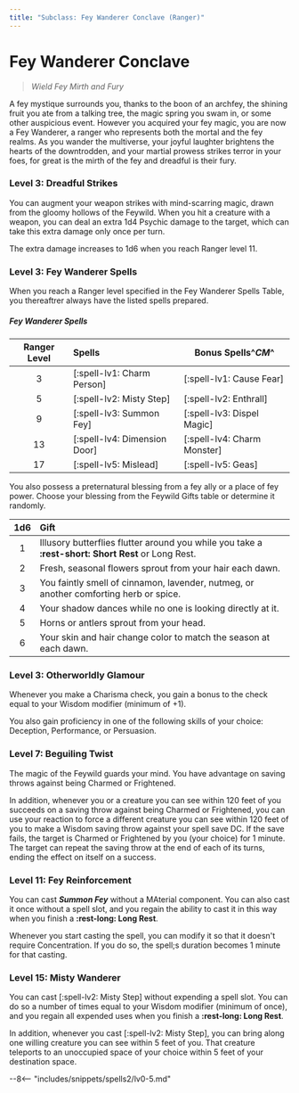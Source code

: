 ```yaml
---
title: "Subclass: Fey Wanderer Conclave (Ranger)"
---
```


<p style="display:none">
Wield Fey Mirth and Fury
</p>

# Fey Wanderer Conclave

> *Wield Fey Mirth and Fury*

A fey mystique surrounds you, thanks to the boon of an archfey, the shining fruit you ate from a talking tree, the magic spring you swam in, or some other auspicious event. However you acquired your fey magic, you are now a Fey Wanderer, a ranger who represents both the mortal and the fey realms. As you wander the multiverse, your joyful laughter brightens the hearts of the downtrodden, and your martial prowess strikes terror in your foes, for great is the mirth of the fey and dreadful is their fury.

### Level 3: Dreadful Strikes

You can augment your weapon strikes with mind-scarring magic, drawn from the gloomy hollows of the Feywild. When you hit a creature with a weapon, you can deal an extra 1d4 Psychic damage to the target, which can take this extra damage only once per turn.

The extra damage increases to 1d6 when you reach Ranger level 11.

### Level 3: Fey Wanderer Spells

When you reach a Ranger level specified in the Fey Wanderer Spells Table, you thereaftrer always have the listed spells prepared.

##### Fey Wanderer Spells

| Ranger Level | Spells | Bonus Spells^*CM*^ |
|:---:|:---|---|
| 3 | [:spell-lv1: Charm Person] | [:spell-lv1: Cause Fear] |
| 5 | [:spell-lv2: Misty Step] | [:spell-lv2: Enthrall] |
| 9 | [:spell-lv3: Summon Fey] | [:spell-lv3: Dispel Magic] |
| 13 | [:spell-lv4: Dimension Door] | [:spell-lv4: Charm Monster] |
| 17 | [:spell-lv5: Mislead] | [:spell-lv5: Geas] |

You also possess a preternatural blessing from a fey ally or a place of fey power. Choose your blessing from the Feywild Gifts table or determine it randomly.

| 1d6 | Gift |
|:---:|:---|
| 1 | Illusory butterflies flutter around you while you take a **:rest-short: Short Rest** or Long Rest. |
| 2 | Fresh, seasonal flowers sprout from your hair each dawn. |
| 3 | You faintly smell of cinnamon, lavender, nutmeg, or another comforting herb or spice. |
| 4 | Your shadow dances while no one is looking directly at it. |
| 5 | Horns or antlers sprout from your head. |
| 6 | Your skin and hair change color to match the season at each dawn. |

### Level 3: Otherworldly Glamour

Whenever you make a Charisma check, you gain a bonus to the check equal to your Wisdom modifier (minimum of +1).

You also gain proficiency in one of the following skills of your choice: Deception, Performance, or Persuasion.

### Level 7: Beguiling Twist

The magic of the Feywild guards your mind. You have advantage on saving throws against being Charmed or Frightened.

In addition, whenever you or a creature you can see within 120 feet of you succeeds on a saving throw against being Charmed or Frightened, you can use your reaction to force a different creature you can see within 120 feet of you to make a Wisdom saving throw against your spell save DC. If the save fails, the target is Charmed or Frightened by you (your choice) for 1 minute. The target can repeat the saving throw at the end of each of its turns, ending the effect on itself on a success.

### Level 11: Fey Reinforcement

You can cast ***Summon Fey*** without a MAterial component. You can also cast it once without a spell slot, and you regain the ability to cast it in this way when you finish a **:rest-long: Long Rest**. 

Whenever you start casting the spell, you can modify it so that it doesn't require Concentration. If you do so, the spell;s duration becomes 1 minute for that casting.

### Level 15: Misty Wanderer

You can cast [:spell-lv2: Misty Step] without expending a spell slot. You can do so a number of times equal to your Wisdom modifier (minimum of once), and you regain all expended uses when you finish a **:rest-long: Long Rest**.

In addition, whenever you cast [:spell-lv2: Misty Step], you can bring along one willing creature you can see within 5 feet of you. That creature teleports to an unoccupied space of your choice within 5 feet of your destination space.

--8<-- "includes/snippets/spells2/lv0-5.md"